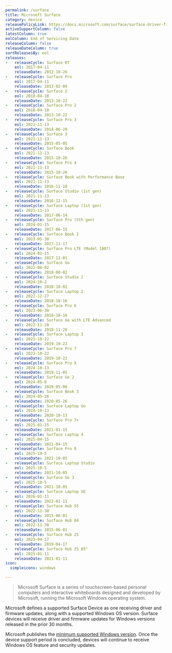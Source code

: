 ```yaml
---
permalink: /surface
title: Microsoft Surface
category: device
releasePolicyLink: https://docs.microsoft.com/surface/surface-driver-firmware-lifecycle-support
activeSupportColumn: false
latestColumn: true
eolColumn: End of Servicing Date
releaseColumn: false
releaseDateColumn: true
sortReleasesBy: eol
releases:
-   releaseCycle: Surface RT
    eol: 2017-04-11
    releaseDate: 2012-10-26
-   releaseCycle: Surface Pro
    eol: 2017-04-11
    releaseDate: 2013-02-09
-   releaseCycle: Surface 2
    eol: 2018-04-10
    releaseDate: 2013-10-22
-   releaseCycle: Surface Pro 2
    eol: 2018-04-10
    releaseDate: 2013-10-22
-   releaseCycle: Surface Pro 3
    eol: 2021-11-13
    releaseDate: 2014-06-20
-   releaseCycle: Surface 3
    eol: 2021-11-13
    releaseDate: 2015-05-05
-   releaseCycle: Surface Book
    eol: 2021-11-13
    releaseDate: 2015-10-26
-   releaseCycle: Surface Pro 4
    eol: 2021-11-13
    releaseDate: 2015-10-26
-   releaseCycle: Surface Book with Performance Base
    eol: 2021-11-13
    releaseDate: 2016-11-10
-   releaseCycle: Surface Studio (1st gen)
    eol: 2021-11-13
    releaseDate: 2016-12-15
-   releaseCycle: Surface Laptop (1st gen)
    eol: 2021-11-13
    releaseDate: 2017-06-14
-   releaseCycle: Surface Pro (5th gen)
    eol: 2024-01-15
    releaseDate: 2017-06-15
-   releaseCycle: Surface Book 2
    eol: 2023-05-30
    releaseDate: 2017-11-17
-   releaseCycle: Surface Pro LTE (Model 1807)
    eol: 2024-01-15
    releaseDate: 2017-12-01
-   releaseCycle: Surface Go
    eol: 2022-08-02
    releaseDate: 2018-08-02
-   releaseCycle: Surface Studio 2
    eol: 2024-10-2
    releaseDate: 2018-10-02
-   releaseCycle: Surface Laptop 2
    eol: 2022-12-27
    releaseDate: 2018-10-16
-   releaseCycle: Surface Pro 6
    eol: 2023-06-30
    releaseDate: 2018-10-16
-   releaseCycle: Surface Go with LTE Advanced
    eol: 2022-11-20
    releaseDate: 2018-11-20
-   releaseCycle: Surface Laptop 3
    eol: 2023-10-22
    releaseDate: 2019-10-22
-   releaseCycle: Surface Pro 7
    eol: 2023-10-22
    releaseDate: 2019-10-22
-   releaseCycle: Surface Pro X
    eol: 2024-10-13
    releaseDate: 2019-11-05
-   releaseCycle: Surface Go 2
    eol: 2024-05-6
    releaseDate: 2020-05-06
-   releaseCycle: Surface Book 3
    eol: 2024-05-26
    releaseDate: 2020-05-26
-   releaseCycle: Surface Laptop Go
    eol: 2024-10-13
    releaseDate: 2020-10-13
-   releaseCycle: Surface Pro 7+
    eol: 2025-01-15
    releaseDate: 2021-01-15
-   releaseCycle: Surface Laptop 4
    eol: 2025-04-15
    releaseDate: 2021-04-15
-   releaseCycle: Surface Pro 8
    eol: 2025-10-5
    releaseDate: 2021-10-05
-   releaseCycle: Surface Laptop Studio
    eol: 2025-10-5
    releaseDate: 2021-10-05
-   releaseCycle: Surface Go 3
    eol: 2025-10-5
    releaseDate: 2021-10-05
-   releaseCycle: Surface Laptop SE
    eol: 2026-01-11
    releaseDate: 2022-01-11
-   releaseCycle: Surface Hub 55
    eol: 2022-11-30
    releaseDate: 2015-06-01
-   releaseCycle: Surface Hub 84
    eol: 2022-11-30
    releaseDate: 2015-06-01
-   releaseCycle: Surface Hub 2S
    eol: 2023-04-17
    releaseDate: 2019-04-17
-   releaseCycle: Surface Hub 2S 85"
    eol: 2025-01-11
    releaseDate: 2021-01-11
icon:
  simpleicons: windows

---
```


> Microsoft Surface is a series of touchscreen-based personal computers and interactive whiteboards designed and developed by Microsoft, running the Microsoft Windows operating system.

Microsoft defines a supported Surface Device as one receiving driver and firmware updates, along with a supported Windows OS version. Surface devices will receive driver and firmware updates for Windows versions released in the prior 30 months. 

Microsoft publishes the [minimum supported Windows version](https://support.microsoft.com/en-gb/surface/surface-supported-operating-systems-9559cc3c-7a38-31b6-d9fb-571435e84cd1). Once the device support period is concluded, devices will continue to receive Windows OS feature and security updates.
